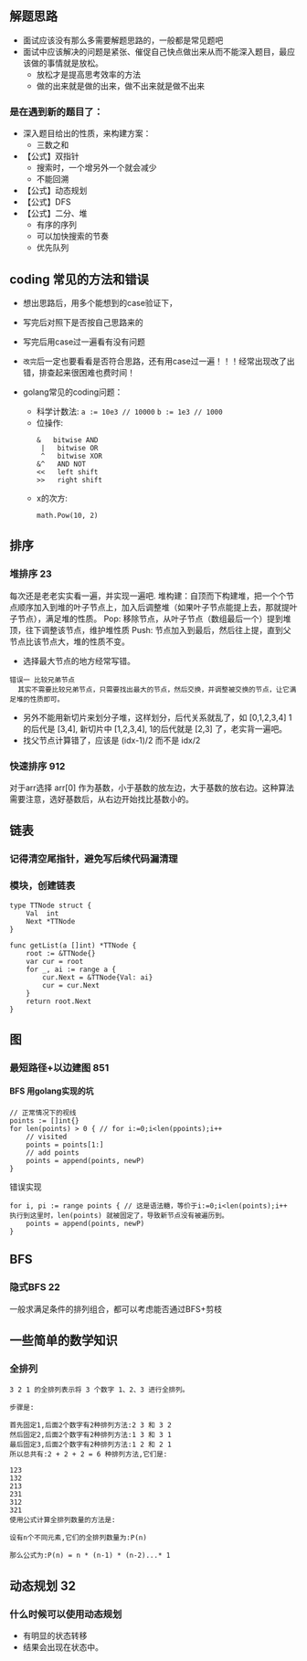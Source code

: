 ## 解题思路
* 面试应该没有那么多需要解题思路的，一般都是常见题吧
* 面试中应该解决的问题是紧张、催促自己快点做出来从而不能深入题目，最应该做的事情就是放松。
	* 放松才是提高思考效率的方法
	* 做的出来就是做的出来，做不出来就是做不出来
### 是在遇到新的题目了：

* 深入题目给出的性质，来构建方案：
	* 三数之和
* 【公式】双指针
	* 搜索时，一个增另外一个就会减少
	* 不能回溯
* 【公式】动态规划
* 【公式】DFS
* 【公式】二分、堆
	* 有序的序列
	* 可以加快搜索的节奏
	* 优先队列

## coding 常见的方法和错误
* 想出思路后，用多个能想到的case验证下，
* 写完后对照下是否按自己思路来的
* 写完后用case过一遍看有没有问题
* `改完`后一定也要看看是否符合思路，还有用case过一遍！！！经常出现改了出错，排查起来很困难也费时间！

* golang常见的coding问题：
	* 科学计数法: `a := 10e3 // 10000` `b := 1e3 // 1000`
	* 位操作: 
		```
		&   bitwise AND
		 |   bitwise OR
		 ^   bitwise XOR
		&^   AND NOT
		<<   left shift
		>>   right shift
		```
	* x的次方:
		```
		math.Pow(10, 2)
		```

## 排序
### 堆排序 23
每次还是老老实实看一遍，并实现一遍吧.
堆构建：自顶而下构建堆，把一个个节点顺序加入到堆的叶子节点上，加入后调整堆（如果叶子节点能提上去，那就提叶子节点），满足堆的性质。
Pop: 移除节点，从叶子节点（数组最后一个）提到堆顶，往下调整该节点，维护堆性质
Push: 节点加入到最后，然后往上提，直到父节点比该节点大，堆的性质不变。

* 选择最大节点的地方经常写错。
```
错误一 比较兄弟节点
  其实不需要比较兄弟节点，只需要找出最大的节点，然后交换，并调整被交换的节点，让它满足堆的性质即可。
```
* 另外不能用新切片来划分子堆，这样划分，后代关系就乱了，如 [0,1,2,3,4] 1的后代是 [3,4], 新切片中 [1,2,3,4], 1的后代就是 [2,3] 了，老实背一遍吧。
* 找父节点计算错了，应该是 (idx-1)/2 而不是  idx/2

### 快速排序 912
对于arr选择 arr[0] 作为基数，小于基数的放左边，大于基数的放右边。这种算法需要注意，选好基数后，从右边开始找比基数小的。

## 链表
### 记得清空尾指针，避免写后续代码漏清理
### 模块，创建链表
```
type TTNode struct {
	Val  int
	Next *TTNode
}

func getList(a []int) *TTNode {
	root := &TTNode{}
	var cur = root
	for _, ai := range a {
		cur.Next = &TTNode{Val: ai}
		cur = cur.Next
	}
	return root.Next
}
```
## 图
### 最短路径+以边建图 851
#### BFS 用golang实现的坑

```golang
// 正常情况下的视线
points := []int{}
for len(points) > 0 { // for i:=0;i<len(ppoints);i++
	// visited
	points = points[1:]
	// add points
	points = append(points, newP)
}
```

错误实现
```golang
for i, pi := range points { // 这是语法糖，等价于i:=0;i<len(points);i++ 执行到这里时，len(points) 就被固定了，导致新节点没有被遍历到。
	points = append(points, newP)
}
```

## BFS
### 隐式BFS 22
一般求满足条件的排列组合，都可以考虑能否通过BFS+剪枝

## 一些简单的数学知识
### 全排列
```
3 2 1 的全排列表示将 3 个数字 1、2、3 进行全排列。

步骤是:

首先固定1,后面2个数字有2种排列方法:2 3 和 3 2
然后固定2,后面2个数字有2种排列方法:1 3 和 3 1
最后固定3,后面2个数字有2种排列方法:1 2 和 2 1
所以总共有:2 + 2 + 2 = 6 种排列方法,它们是:

123
132
213
231
312
321
使用公式计算全排列数量的方法是:

设有n个不同元素,它们的全排列数量为:P(n)

那么公式为:P(n) = n * (n-1) * (n-2)...* 1
```

## 动态规划 32
### 什么时候可以使用动态规划
* 有明显的状态转移
* 结果会出现在状态中。





